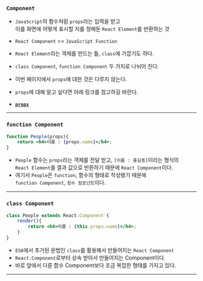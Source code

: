 
### `Component`

- `JavaScript`의 함수처럼 `props`라는 입력을 받고 <br/>
	이를 화면에 어떻게 표시할 지를 정해둔 `React Element`를 반환하는 것
- `React Component` == `JavaScript Function`
- `React Element`라는 객체를 만드는 틀, `class`에 가깝기도 하다.
- `class Component`, `function Component` 두 가지로 나뉘어 진다.

- 이번 페이지에서 `props`에 대한 것은 다루지 않는다.
- `props`에 대해 알고 싶다면 아래 링크를 참고하길 바란다.
- **[`props`](React_props.md)**

---
### `function Component`

``` jsx
function People(props){
	return <h4>이름 : {props.name}</h4>;
}
```

- `People` 함수는 `props`라는 객체를 전달 받고, `[이름 : 홍길동]`이라는 형식의 <br/>
	`React Element`를 결과 값으로 반환하기 때문에 `React Component`이다.
- 여기서 `People`은 `function`, 함수의 형태로 작성됐기 때문에 <br/>
	`function Component`, `함수 컴포넌트`이다.
	
---
### `class Component`

``` jsx
class People extends React.Component {
	render(){
		return <h4>이름 : {this.props.name}</h4>;
	}
}
```

- `ES6`에서 추가된 문법인 `class`를 활용해서 만들어지는 `React Component`
- `React.Component`로부터 상속 받아서 만들어지는 Component이다.
- 바로 앞에서 다룬 함수 Component보다 조금 복잡한 형태를 가지고 있다.

---
